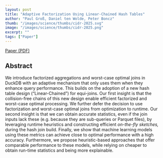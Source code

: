 ```yaml
---
layout: post
title: "Adaptive Factorization Using Linear-Chained Hash Tables"
author: "Paul Groß, Daniel ten Wolde, Peter Boncz"
thumb: "/images/science/thumbs/cidr-2025.svg"
image: "/images/science/thumbs/cidr-2025.png"
excerpt: ""
tags: ["Paper"]
---
```


[Paper (PDF)](https://vldb.org/cidrdb/papers/2025/p21-gro.pdf)

## Abstract

We introduce factorized aggregations and worst-case optimal joins in DuckDB with an adaptive mechanism that only uses them when they enhance query performance. This builds on the adoption of a new hash table design (“Linear-Chained”) for equi-joins. Our first insight is that the collision-free chains of this new design enable efficient factorized and worst-case optimal processing. We further defer the decision to use factorization and worst-case optimal joins from optimization to runtime. Our second insight is that we can obtain accurate statistics, even if the join inputs lack these (e.g. because they are sub-queries or Parquet files), by leveraging runtime heuristics and constructing efficient _on-the-fly sketches,_ during the hash join build. Finally, we show that machine learning models using these metrics can achieve close to optimal performance with a high accuracy. Furthermore, we propose heuristic-based approaches that offer comparable performance to these models, while relying on cheaper to obtain run-time statistics and being more explainable.
